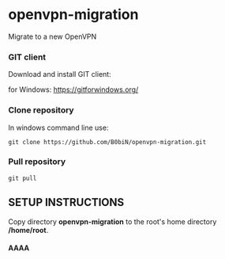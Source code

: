 # openvpn-migration
Migrate to a new OpenVPN

### GIT client
Download and install GIT client:

for Windows:
https://gitforwindows.org/

### Clone repository

In windows command line use:
```code
git clone https://github.com/B0biN/openvpn-migration.git
```
### Pull repository
```code
git pull
```

## SETUP INSTRUCTIONS

Copy directory **openvpn-migration** to the root's home directory **/home/root**.

#### AAAA